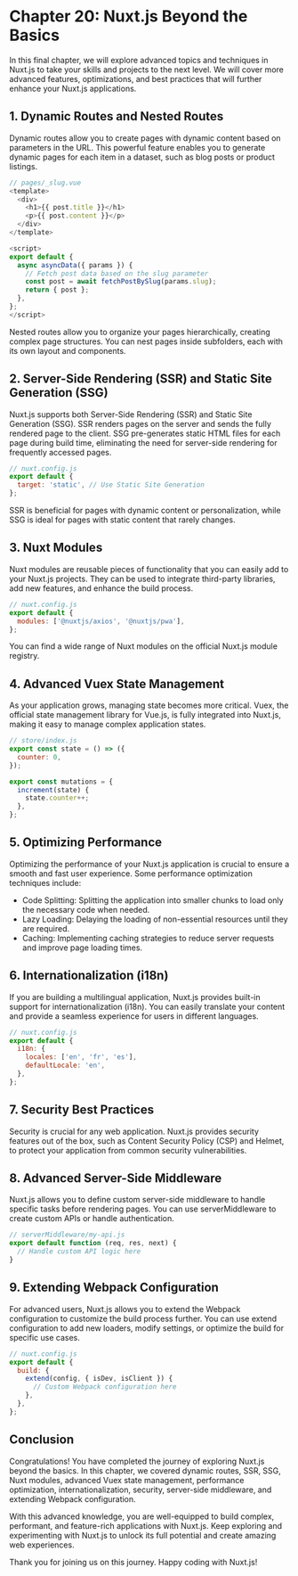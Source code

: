 # Chapter 20: Nuxt.js Beyond the Basics

In this final chapter, we will explore advanced topics and techniques in Nuxt.js to take your skills and projects to the next level. We will cover more advanced features, optimizations, and best practices that will further enhance your Nuxt.js applications.

## 1. Dynamic Routes and Nested Routes

Dynamic routes allow you to create pages with dynamic content based on parameters in the URL. This powerful feature enables you to generate dynamic pages for each item in a dataset, such as blog posts or product listings.

```javascript
// pages/_slug.vue
<template>
  <div>
    <h1>{{ post.title }}</h1>
    <p>{{ post.content }}</p>
  </div>
</template>

<script>
export default {
  async asyncData({ params }) {
    // Fetch post data based on the slug parameter
    const post = await fetchPostBySlug(params.slug);
    return { post };
  },
};
</script>
```

Nested routes allow you to organize your pages hierarchically, creating complex page structures. You can nest pages inside subfolders, each with its own layout and components.

## 2. Server-Side Rendering (SSR) and Static Site Generation (SSG)

Nuxt.js supports both Server-Side Rendering (SSR) and Static Site Generation (SSG). SSR renders pages on the server and sends the fully rendered page to the client. SSG pre-generates static HTML files for each page during build time, eliminating the need for server-side rendering for frequently accessed pages.

```javascript
// nuxt.config.js
export default {
  target: 'static', // Use Static Site Generation
};
```

SSR is beneficial for pages with dynamic content or personalization, while SSG is ideal for pages with static content that rarely changes.

## 3. Nuxt Modules

Nuxt modules are reusable pieces of functionality that you can easily add to your Nuxt.js projects. They can be used to integrate third-party libraries, add new features, and enhance the build process.

```javascript
// nuxt.config.js
export default {
  modules: ['@nuxtjs/axios', '@nuxtjs/pwa'],
};
```

You can find a wide range of Nuxt modules on the official Nuxt.js module registry.

## 4. Advanced Vuex State Management

As your application grows, managing state becomes more critical. Vuex, the official state management library for Vue.js, is fully integrated into Nuxt.js, making it easy to manage complex application states.

```javascript
// store/index.js
export const state = () => ({
  counter: 0,
});

export const mutations = {
  increment(state) {
    state.counter++;
  },
};
```

## 5. Optimizing Performance

Optimizing the performance of your Nuxt.js application is crucial to ensure a smooth and fast user experience. Some performance optimization techniques include:

- Code Splitting: Splitting the application into smaller chunks to load only the necessary code when needed.
- Lazy Loading: Delaying the loading of non-essential resources until they are required.
- Caching: Implementing caching strategies to reduce server requests and improve page loading times.

## 6. Internationalization (i18n)

If you are building a multilingual application, Nuxt.js provides built-in support for internationalization (i18n). You can easily translate your content and provide a seamless experience for users in different languages.

```javascript
// nuxt.config.js
export default {
  i18n: {
    locales: ['en', 'fr', 'es'],
    defaultLocale: 'en',
  },
};
```

## 7. Security Best Practices

Security is crucial for any web application. Nuxt.js provides security features out of the box, such as Content Security Policy (CSP) and Helmet, to protect your application from common security vulnerabilities.

## 8. Advanced Server-Side Middleware

Nuxt.js allows you to define custom server-side middleware to handle specific tasks before rendering pages. You can use serverMiddleware to create custom APIs or handle authentication.

```javascript
// serverMiddleware/my-api.js
export default function (req, res, next) {
  // Handle custom API logic here
}
```

## 9. Extending Webpack Configuration

For advanced users, Nuxt.js allows you to extend the Webpack configuration to customize the build process further. You can use extend configuration to add new loaders, modify settings, or optimize the build for specific use cases.

```javascript
// nuxt.config.js
export default {
  build: {
    extend(config, { isDev, isClient }) {
      // Custom Webpack configuration here
    },
  },
};
```

## Conclusion

Congratulations! You have completed the journey of exploring Nuxt.js beyond the basics. In this chapter, we covered dynamic routes, SSR, SSG, Nuxt modules, advanced Vuex state management, performance optimization, internationalization, security, server-side middleware, and extending Webpack configuration.

With this advanced knowledge, you are well-equipped to build complex, performant, and feature-rich applications with Nuxt.js. Keep exploring and experimenting with Nuxt.js to unlock its full potential and create amazing web experiences.

Thank you for joining us on this journey. Happy coding with Nuxt.js!